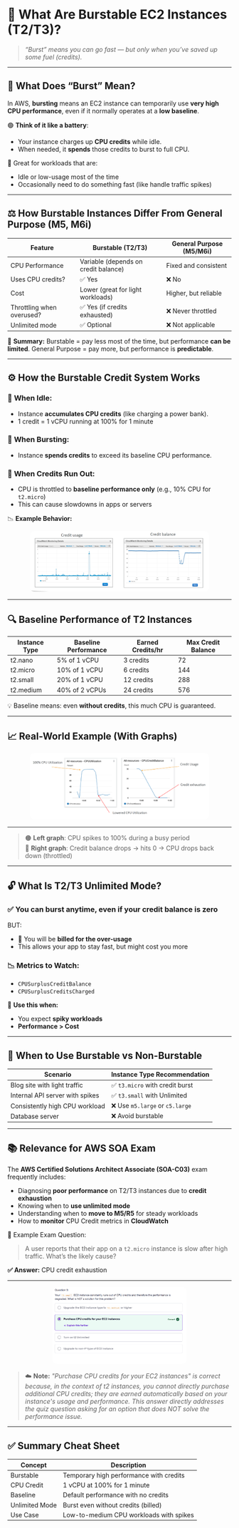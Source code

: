 # 🚀 **What Are Burstable EC2 Instances (T2/T3)?**

> _“Burst” means you can go fast — but only when you’ve saved up some fuel (credits)._

---

## 🧩 **What Does “Burst” Mean?**

In AWS, **bursting** means an EC2 instance can temporarily use **very high CPU performance**, even if it normally operates at a **low baseline**.

🟢 **Think of it like a battery**:

- Your instance charges up **CPU credits** while idle.
- When needed, it **spends** those credits to burst to full CPU.

📌 Great for workloads that are:

- Idle or low-usage most of the time
- Occasionally need to do something fast (like handle traffic spikes)

---

## ⚖️ **How Burstable Instances Differ From General Purpose (M5, M6i)**

| Feature                   | Burstable (T2/T3)                    | General Purpose (M5/M6i) |
| ------------------------- | ------------------------------------ | ------------------------ |
| CPU Performance           | Variable (depends on credit balance) | Fixed and consistent     |
| Uses CPU credits?         | ✅ Yes                               | ❌ No                    |
| Cost                      | Lower (great for light workloads)    | Higher, but reliable     |
| Throttling when overused? | ✅ Yes (if credits exhausted)        | ❌ Never throttled       |
| Unlimited mode            | ✅ Optional                          | ❌ Not applicable        |

🧠 **Summary:**
Burstable = pay less most of the time, but performance **can be limited**.
General Purpose = pay more, but performance is **predictable**.

---

## ⚙️ **How the Burstable Credit System Works**

### 🔹 **When Idle:**

- Instance **accumulates CPU credits** (like charging a power bank).
- 1 credit = 1 vCPU running at 100% for 1 minute

### 🔸 **When Bursting:**

- Instance **spends credits** to exceed its baseline CPU performance.

### 🔻 **When Credits Run Out:**

- CPU is throttled to **baseline performance only** (e.g., 10% CPU for `t2.micro`)
- This can cause slowdowns in apps or servers

📉 **Example Behavior:**

<div style="text-align: center;">
    <img src="images/burstable-instances-credit-drop.png" alt="Credit drop" style="border-radius: 10px; width: 80%;">
</div>

---

## 🔍 **Baseline Performance of T2 Instances**

| Instance Type | Baseline Performance | Earned Credits/hr | Max Credit Balance |
| ------------- | -------------------- | ----------------- | ------------------ |
| t2.nano       | 5% of 1 vCPU         | 3 credits         | 72                 |
| t2.micro      | 10% of 1 vCPU        | 6 credits         | 144                |
| t2.small      | 20% of 1 vCPU        | 12 credits        | 288                |
| t2.medium     | 40% of 2 vCPUs       | 24 credits        | 576                |

💡 Baseline means: even **without credits**, this much CPU is guaranteed.

---

## 📈 **Real-World Example (With Graphs)**

<div style="text-align: center;">
    <img src="images/burstable-instances-example-graph.png"
         style="border-radius: 10px; width: 80%;"
         alt="burstable-instances-example-graph" />
</div>

---

> 🟠 **Left graph**: CPU spikes to 100% during a busy period  
> 🔵 **Right graph**: Credit balance drops → hits 0 → CPU drops back down (throttled)

---

## 🔓 **What Is T2/T3 Unlimited Mode?**

### ✅ You can **burst anytime**, even if your credit balance is **zero**

BUT:

- 🧾 You will be **billed for the over-usage**
- This allows your app to stay fast, but might cost you more

### 📉 **Metrics to Watch:**

- `CPUSurplusCreditBalance`
- `CPUSurplusCreditsCharged`

🧠 **Use this when:**

- You expect **spiky workloads**
- **Performance > Cost**

---

## 💼 **When to Use Burstable vs Non-Burstable**

| Scenario                        | Instance Type Recommendation    |
| ------------------------------- | ------------------------------- |
| Blog site with light traffic    | ✅ `t3.micro` with credit burst |
| Internal API server with spikes | ✅ `t3.small` with Unlimited    |
| Consistently high CPU workload  | ❌ Use `m5.large` or `c5.large` |
| Database server                 | ❌ Avoid burstable              |

---

## 📚 **Relevance for AWS SOA Exam**

The **AWS Certified Solutions Architect Associate (SOA-C03)** exam frequently includes:

- Diagnosing **poor performance** on T2/T3 instances due to **credit exhaustion**
- Knowing when to **use unlimited mode**
- Understanding when to **move to M5/R5** for steady workloads
- How to **monitor** CPU Credit metrics in **CloudWatch**

🧠 Example Exam Question:

> A user reports that their app on a `t2.micro` instance is slow after high traffic. What’s the likely cause?

**✅ Answer:** CPU credit exhaustion

---

<div align="center">
    <img src="images/burstable-instances-quiz.png" alt="burstable-instances-quiz" style="border-radius: 10px; width: 60%;">
</div>

> ☁️ **Note:** _"Purchase CPU credits for your EC2 instances" is correct because, in the context of t2 instances, you cannot directly purchase additional CPU credits; they are earned automatically based on your instance's usage and performance. This answer directly addresses the quiz question asking for an option that does NOT solve the performance issue._

---

## ✅ **Summary Cheat Sheet**

| Concept        | Description                             |
| -------------- | --------------------------------------- |
| Burstable      | Temporary high performance with credits |
| CPU Credit     | 1 vCPU at 100% for 1 minute             |
| Baseline       | Default performance with no credits     |
| Unlimited Mode | Burst even without credits (billed)     |
| Use Case       | Low-to-medium CPU workloads with spikes |
